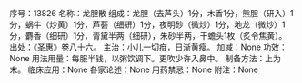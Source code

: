 序号：13826
名称：龙胆散
组成：龙胆（去芦头）1分，木香1分，熊胆（研入）1分，蜗牛（炒黄）1分，芦荟（细研）1分，夜明砂（微炒）1分，地龙（微炒）1分，麝香（细研）1分，青黛半两（细研），朱砂半两，干蟾头1枚（炙令焦黄）。
出处：《圣惠》卷八十六。
主治：小儿一切疳，日渐黄瘦。
加减：None
功效：None
用法用量：每服半钱，以粥饮调下。更吹少许入鼻中。
制备方法：上为末。
临床应用：None
各家论述：None
用药禁忌：None
附注：None
